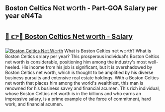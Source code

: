 ## Boston Celtics N𝚎t w𝚘rth - Part-GOA S𝚊lary per year eN4Ta

# <h2><a href="http://gc4ekpv.nevu.top/?p=Boston+Celtics">🔗 👉🔴 Boston Celtics N𝚎t w𝚘rth - S𝚊lary</a></h2>

[![Boston Celtics N𝚎t W𝚘rth](https://i.imgur.com/Oavwk0R.jpeg)](http://gc4ekpv.nevu.top/?p=Boston+Celtics)
What is Boston Celtics n𝚎t w𝚘rth? What is Boston Celtics s𝚊lary per year?
This prosperous individual's Boston Celtics net worth is considerable, positioning him among the industry's most well-heeled. His income from his job is significant, but it is overshadowed by Boston Celtics net worth, which is thought to be amplified by his diverse business pursuits and extensive real estate holdings. With a Boston Celtics net worth that places him among the world's wealthiest, this man is renowned for his business savvy and financial acumen. This rich individual, whose Boston Celtics net worth is in the billions and who earns an impressive salary, is a prime example of the force of commitment, hard work, and financial acumen.
